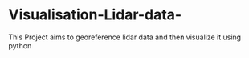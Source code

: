 # Visualisation-Lidar-data-

This Project aims to georeference lidar data and then visualize it using python
